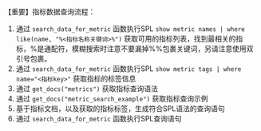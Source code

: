 
【重要】指标数据查询流程：
1. 通过 `search_data_for_metric` 函数执行SPL `show metric names | where like(name, "%<指标名称关键词>%")` 获取可用的指标列表，找到最相关的指标，%是通配符，模糊搜索时注意不要漏掉%%包裹关键词，另请注意使用双引号包裹。
2. 通过 `search_data_for_metric` 函数执行SPL `show metric tags | where name="<指标key>"` 获取指标的标签信息
3. 通过 `get_docs("metrics")` 获取指标查询语法
4. 通过 `get_docs("metric_search_example")` 获取指标查询示例
5. 基于指标文档，以及获取的指标标签，生成符合SPL语法的查询语句  
6. 通过 `search_data_for_metric` 函数执行SPL查询语句
